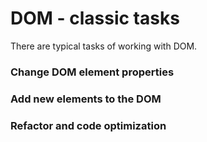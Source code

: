 # DOM - classic tasks

There are typical tasks of working with DOM.

### Change DOM element properties
### Add new elements to the DOM
### Refactor and code optimization